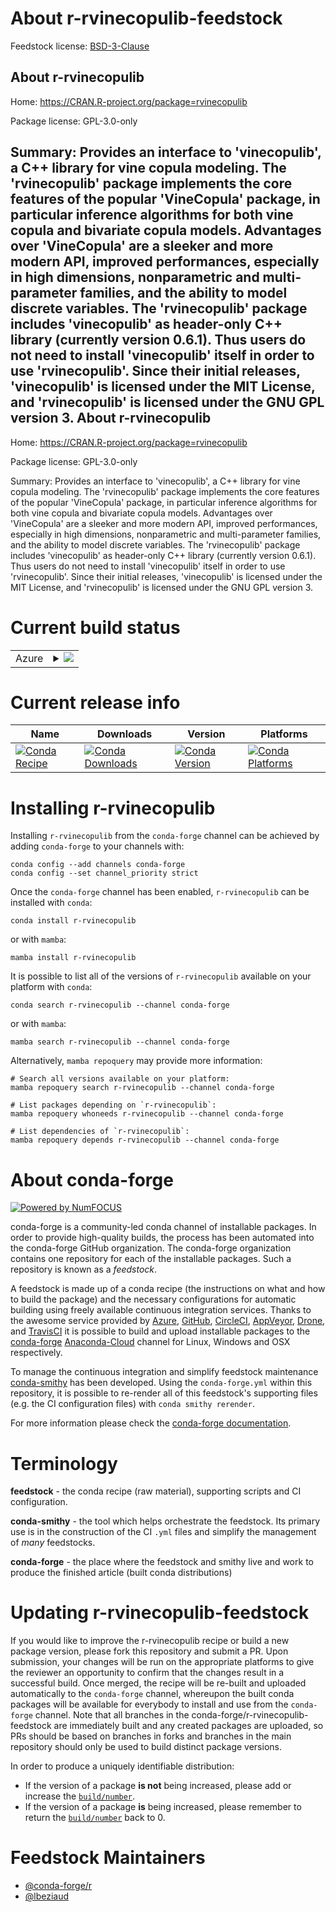 About r-rvinecopulib-feedstock
==============================

Feedstock license: [BSD-3-Clause](https://github.com/conda-forge/r-rvinecopulib-feedstock/blob/main/LICENSE.txt)

About r-rvinecopulib
--------------------

Home: https://CRAN.R-project.org/package=rvinecopulib

Package license: GPL-3.0-only

Summary: Provides an interface to 'vinecopulib', a C++ library for vine copula modeling. The 'rvinecopulib' package implements the core features of the popular 'VineCopula' package, in particular inference algorithms for both vine copula and bivariate copula models. Advantages over 'VineCopula' are a sleeker and more modern API, improved performances, especially in high dimensions, nonparametric and multi-parameter families, and the ability to model discrete variables. The 'rvinecopulib' package includes 'vinecopulib' as header-only C++ library (currently version 0.6.1). Thus users do not need to install 'vinecopulib' itself in order to use 'rvinecopulib'. Since their initial releases, 'vinecopulib' is licensed under the MIT License, and 'rvinecopulib' is licensed under the GNU GPL version 3.
About r-rvinecopulib
--------------------

Home: https://CRAN.R-project.org/package=rvinecopulib

Package license: GPL-3.0-only

Summary: Provides an interface to 'vinecopulib', a C++ library for vine copula modeling. The 'rvinecopulib' package implements the core features of the popular 'VineCopula' package, in particular inference algorithms for both vine copula and bivariate copula models. Advantages over 'VineCopula' are a sleeker and more modern API, improved performances, especially in high dimensions, nonparametric and multi-parameter families, and the ability to model discrete variables. The 'rvinecopulib' package includes 'vinecopulib' as header-only C++ library (currently version 0.6.1). Thus users do not need to install 'vinecopulib' itself in order to use 'rvinecopulib'. Since their initial releases, 'vinecopulib' is licensed under the MIT License, and 'rvinecopulib' is licensed under the GNU GPL version 3.

Current build status
====================


<table>
    
  <tr>
    <td>Azure</td>
    <td>
      <details>
        <summary>
          <a href="https://dev.azure.com/conda-forge/feedstock-builds/_build/latest?definitionId=16144&branchName=main">
            <img src="https://dev.azure.com/conda-forge/feedstock-builds/_apis/build/status/r-rvinecopulib-feedstock?branchName=main">
          </a>
        </summary>
        <table>
          <thead><tr><th>Variant</th><th>Status</th></tr></thead>
          <tbody><tr>
              <td>linux_64_r_base4.2</td>
              <td>
                <a href="https://dev.azure.com/conda-forge/feedstock-builds/_build/latest?definitionId=16144&branchName=main">
                  <img src="https://dev.azure.com/conda-forge/feedstock-builds/_apis/build/status/r-rvinecopulib-feedstock?branchName=main&jobName=linux&configuration=linux%20linux_64_r_base4.2" alt="variant">
                </a>
              </td>
            </tr><tr>
              <td>linux_64_r_base4.3</td>
              <td>
                <a href="https://dev.azure.com/conda-forge/feedstock-builds/_build/latest?definitionId=16144&branchName=main">
                  <img src="https://dev.azure.com/conda-forge/feedstock-builds/_apis/build/status/r-rvinecopulib-feedstock?branchName=main&jobName=linux&configuration=linux%20linux_64_r_base4.3" alt="variant">
                </a>
              </td>
            </tr><tr>
              <td>osx_64_r_base4.2</td>
              <td>
                <a href="https://dev.azure.com/conda-forge/feedstock-builds/_build/latest?definitionId=16144&branchName=main">
                  <img src="https://dev.azure.com/conda-forge/feedstock-builds/_apis/build/status/r-rvinecopulib-feedstock?branchName=main&jobName=osx&configuration=osx%20osx_64_r_base4.2" alt="variant">
                </a>
              </td>
            </tr><tr>
              <td>osx_64_r_base4.3</td>
              <td>
                <a href="https://dev.azure.com/conda-forge/feedstock-builds/_build/latest?definitionId=16144&branchName=main">
                  <img src="https://dev.azure.com/conda-forge/feedstock-builds/_apis/build/status/r-rvinecopulib-feedstock?branchName=main&jobName=osx&configuration=osx%20osx_64_r_base4.3" alt="variant">
                </a>
              </td>
            </tr><tr>
              <td>win_64</td>
              <td>
                <a href="https://dev.azure.com/conda-forge/feedstock-builds/_build/latest?definitionId=16144&branchName=main">
                  <img src="https://dev.azure.com/conda-forge/feedstock-builds/_apis/build/status/r-rvinecopulib-feedstock?branchName=main&jobName=win&configuration=win%20win_64_" alt="variant">
                </a>
              </td>
            </tr>
          </tbody>
        </table>
      </details>
    </td>
  </tr>
</table>

Current release info
====================

| Name | Downloads | Version | Platforms |
| --- | --- | --- | --- |
| [![Conda Recipe](https://img.shields.io/badge/recipe-r--rvinecopulib-green.svg)](https://anaconda.org/conda-forge/r-rvinecopulib) | [![Conda Downloads](https://img.shields.io/conda/dn/conda-forge/r-rvinecopulib.svg)](https://anaconda.org/conda-forge/r-rvinecopulib) | [![Conda Version](https://img.shields.io/conda/vn/conda-forge/r-rvinecopulib.svg)](https://anaconda.org/conda-forge/r-rvinecopulib) | [![Conda Platforms](https://img.shields.io/conda/pn/conda-forge/r-rvinecopulib.svg)](https://anaconda.org/conda-forge/r-rvinecopulib) |

Installing r-rvinecopulib
=========================

Installing `r-rvinecopulib` from the `conda-forge` channel can be achieved by adding `conda-forge` to your channels with:

```
conda config --add channels conda-forge
conda config --set channel_priority strict
```

Once the `conda-forge` channel has been enabled, `r-rvinecopulib` can be installed with `conda`:

```
conda install r-rvinecopulib
```

or with `mamba`:

```
mamba install r-rvinecopulib
```

It is possible to list all of the versions of `r-rvinecopulib` available on your platform with `conda`:

```
conda search r-rvinecopulib --channel conda-forge
```

or with `mamba`:

```
mamba search r-rvinecopulib --channel conda-forge
```

Alternatively, `mamba repoquery` may provide more information:

```
# Search all versions available on your platform:
mamba repoquery search r-rvinecopulib --channel conda-forge

# List packages depending on `r-rvinecopulib`:
mamba repoquery whoneeds r-rvinecopulib --channel conda-forge

# List dependencies of `r-rvinecopulib`:
mamba repoquery depends r-rvinecopulib --channel conda-forge
```


About conda-forge
=================

[![Powered by
NumFOCUS](https://img.shields.io/badge/powered%20by-NumFOCUS-orange.svg?style=flat&colorA=E1523D&colorB=007D8A)](https://numfocus.org)

conda-forge is a community-led conda channel of installable packages.
In order to provide high-quality builds, the process has been automated into the
conda-forge GitHub organization. The conda-forge organization contains one repository
for each of the installable packages. Such a repository is known as a *feedstock*.

A feedstock is made up of a conda recipe (the instructions on what and how to build
the package) and the necessary configurations for automatic building using freely
available continuous integration services. Thanks to the awesome service provided by
[Azure](https://azure.microsoft.com/en-us/services/devops/), [GitHub](https://github.com/),
[CircleCI](https://circleci.com/), [AppVeyor](https://www.appveyor.com/),
[Drone](https://cloud.drone.io/welcome), and [TravisCI](https://travis-ci.com/)
it is possible to build and upload installable packages to the
[conda-forge](https://anaconda.org/conda-forge) [Anaconda-Cloud](https://anaconda.org/)
channel for Linux, Windows and OSX respectively.

To manage the continuous integration and simplify feedstock maintenance
[conda-smithy](https://github.com/conda-forge/conda-smithy) has been developed.
Using the ``conda-forge.yml`` within this repository, it is possible to re-render all of
this feedstock's supporting files (e.g. the CI configuration files) with ``conda smithy rerender``.

For more information please check the [conda-forge documentation](https://conda-forge.org/docs/).

Terminology
===========

**feedstock** - the conda recipe (raw material), supporting scripts and CI configuration.

**conda-smithy** - the tool which helps orchestrate the feedstock.
                   Its primary use is in the construction of the CI ``.yml`` files
                   and simplify the management of *many* feedstocks.

**conda-forge** - the place where the feedstock and smithy live and work to
                  produce the finished article (built conda distributions)


Updating r-rvinecopulib-feedstock
=================================

If you would like to improve the r-rvinecopulib recipe or build a new
package version, please fork this repository and submit a PR. Upon submission,
your changes will be run on the appropriate platforms to give the reviewer an
opportunity to confirm that the changes result in a successful build. Once
merged, the recipe will be re-built and uploaded automatically to the
`conda-forge` channel, whereupon the built conda packages will be available for
everybody to install and use from the `conda-forge` channel.
Note that all branches in the conda-forge/r-rvinecopulib-feedstock are
immediately built and any created packages are uploaded, so PRs should be based
on branches in forks and branches in the main repository should only be used to
build distinct package versions.

In order to produce a uniquely identifiable distribution:
 * If the version of a package **is not** being increased, please add or increase
   the [``build/number``](https://docs.conda.io/projects/conda-build/en/latest/resources/define-metadata.html#build-number-and-string).
 * If the version of a package **is** being increased, please remember to return
   the [``build/number``](https://docs.conda.io/projects/conda-build/en/latest/resources/define-metadata.html#build-number-and-string)
   back to 0.

Feedstock Maintainers
=====================

* [@conda-forge/r](https://github.com/conda-forge/r/)
* [@lbeziaud](https://github.com/lbeziaud/)

